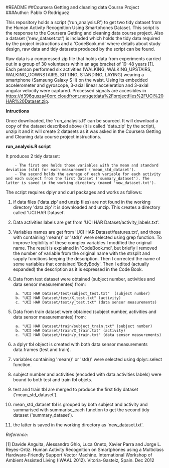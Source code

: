 #README
##Coursera Getting and cleaning data Course Project
###Author: Pablo O Rodriguez



This repository holds a script ('run_analysis.R') to get two tidy dataset from the Human Activity Recognition Using Smartphones Dataset. This script is the response to the Coursera Getting and cleaning data course project. Also a dataset ('new_dataset.txt') is included which holds the tidy data required by the project instructions and a 'CodeBook.md' where details about study design, raw data and tidy datasets produced by the script can be found.

Raw data is a compressed zip file that holds data from experiments carried out in a group of 30 volunteers within an age bracket of 19-48 years [1]. Each person performed six activities (WALKING, WALKING_UPSTAIRS, WALKING_DOWNSTAIRS, SITTING, STANDING, LAYING) wearing a smartphone (Samsung Galaxy S II) on the waist. Using its embedded accelerometer and gyroscope, 3-axial linear acceleration and 3-axial angular velocity were captured. Processed signals are accesibles in https://d396qusza40orc.cloudfront.net/getdata%2Fprojectfiles%2FUCI%20HAR%20Dataset.zip.


**Intructions**

Once downloaded, the 'run_analysis.R' can be sourced. It will download a copy of the dataset described above (it is called 'data.zip' by the script), unzip it and it will create 2 datasets as it was asked in the Coursera Getting and Cleaning data course project instructions.

 

**run_analysis.R script** 

It produces 2 tidy dataset:

        - The first one holds those variables with the mean and standard deviation (std) for each measurement ('mean_std_dataset').
        - The second holds the average of each variable for each activity and each subject from the first dataset ('summary_dataset'). The latter is saved in the working directory (named 'new_dataset.txt'). 

The script requires dplyr and curl packages and works as follows:

1) if data files ('data.zip' and unzip files) are not found in the working directory 'data.zip' it is downloaded and unzip. This creates a directory called 'UCI HAR Dataset'.

2) Data activities labels are get from 'UCI HAR Dataset/activity_labels.txt'.

3) Variables names are get from 'UCI HAR Dataset/features.txt', and those with containing 'mean()' or 'std()' were selected using grep function. To improve legibility of these complex variables I modified the original name. The result is explained in 'CodeBook.md', but briefly I removed the number of variable from the original name with the strsplit and sapply functions keeping the description. Then I corrected the name of some variables that contained 'BodyBody'. Then I edited (actually expanded) the description as it is expressed in the Code Book.

4) Data from test dataset were obtained (subject number, activities and data sensor measurementes) from: 
        
        a. "UCI HAR Dataset/test/subject_test.txt"  (subject number)                       
        b. "UCI HAR Dataset/test/X_test.txt" (activity)                              
        c. "UCI HAR Dataset/test/y_test.txt" (data sensor measurements) 

5) Data from train dataset were obtained (subject number, activities and data sensor measurementes) from: 
        
        a. "UCI HAR Dataset/train/subject_train.txt" (subject number)                      
        b. "UCI HAR Dataset/train/X_train.txt" (activity)                            
        c. "UCI HAR Dataset/train/y_train.txt" (data sensor measurements)

6) a dplyr tbl object is created with both data sensor measurements data.frames (test and train).

7) variables containing 'mean()' or 'std()' were selected using dplyr::select function.

8) subject number and activities (encoded with data activities labels) were bound to both test and train tbl objets.

9) test and train tbl are merged to produce the first tidy dataset ('mean_std_dataset').

10) mean_std_dataset tbl is grouped by both subject and activity and summarised with summarise_each function to get the second tidy dataset ('summary_dataset').

11) the latter is saved in the working directory as 'new_dataset.txt'.






*Reference:*

[1] Davide Anguita, Alessandro Ghio, Luca Oneto, Xavier Parra and Jorge L. Reyes-Ortiz. Human Activity Recognition on Smartphones using a Multiclass Hardware-Friendly Support Vector Machine. International Workshop of Ambient Assisted Living (IWAAL 2012). Vitoria-Gasteiz, Spain. Dec 2012